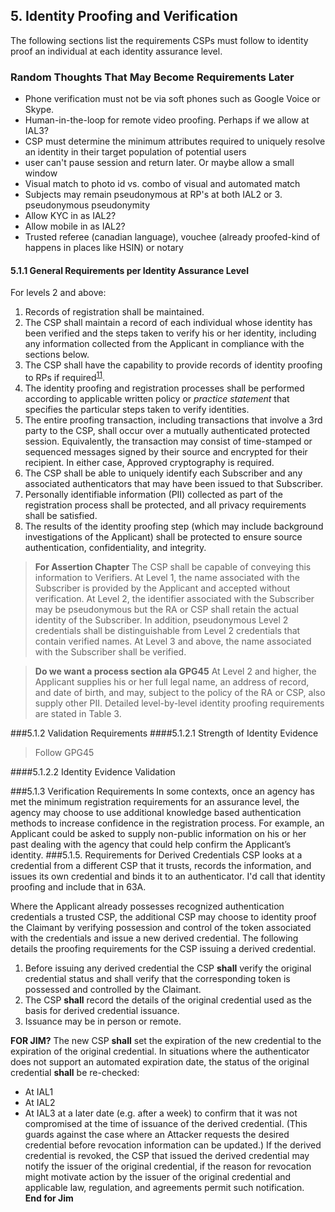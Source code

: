 ## 5. Identity Proofing and Verification
The following sections list the requirements CSPs must follow to identity proof an individual at each identity assurance level. 

### Random Thoughts That May Become Requirements Later  

- Phone verification must not be via soft phones such as Google Voice or Skype.
- Human-in-the-loop for remote video proofing.  Perhaps if we allow at IAL3?
- CSP must determine the minimum attributes required to uniquely resolve an identity in their target population of potential users
- user can't pause session and return later. Or maybe allow a small window
- Visual match to photo id vs. combo of visual and automated match
- Subjects may remain pseudonymous at RP's at both IAL2 or 3.  pseudonymous pseudonymity
- Allow KYC in as IAL2?
- Allow mobile in as IAL2?
- Trusted referee (canadian language), vouchee (already proofed-kind of happens in places like HSIN) or notary





#### 5.1.1 General Requirements per Identity Assurance Level
For levels 2 and above:  
1. Records of registration shall be maintained.   
2. The CSP shall maintain a record of each individual whose identity has been verified and the steps taken to verify his or her identity, including any information collected from the Applicant in compliance with the sections below.  
3. The CSP shall have the capability to provide records of identity proofing to RPs if required<sup>[11](#note11)</sup>.  
4. The identity proofing and registration processes shall be performed according to applicable written policy or *practice statement* that specifies the particular steps taken to verify identities.  
5. The entire proofing transaction, including transactions that involve a 3rd party to the CSP, shall occur over a mutually authenticated protected session. Equivalently, the transaction may consist of time-stamped or sequenced messages signed by their source and encrypted for their recipient. In either case, Approved cryptography is required.  
6. The CSP shall be able to uniquely identify each Subscriber and any associated authenticators that may have been issued to that Subscriber.   
7. Personally identifiable information (PII) collected as part of the registration process shall be protected, and all privacy requirements shall be satisfied.  
8. The results of the identity proofing step (which may include background investigations of the Applicant) shall be protected to ensure source authentication, confidentiality, and integrity.  

>**For Assertion Chapter** The CSP shall be capable of conveying this information to Verifiers. At Level 1,
the name associated with the Subscriber is provided by the Applicant and
accepted without verification. At Level 2, the identifier associated
with the Subscriber may be pseudonymous but the RA or CSP shall retain
the actual identity of the Subscriber. In addition, pseudonymous Level 2
credentials shall be distinguishable from Level 2 credentials that
contain verified names.
At Level 3 and above, the name associated with the Subscriber shall be
verified. 

> **Do we want a process section ala GPG45**  At Level 2 and higher, the Applicant supplies his or her full legal name, an address of record, and date of birth, and may, subject to the policy of the RA or CSP, also supply other PII. Detailed level-by-level identity proofing requirements are stated in Table 3.

###5.1.2 Validation Requirements
####5.1.2.1 Strength of Identity Evidence
>Follow GPG45

####5.1.2.2 Identity Evidence Validation


###5.1.3 Verification Requirements
In some contexts, once an agency has met the minimum registration
requirements for an assurance level, the agency may choose to use
additional knowledge based authentication methods to increase confidence
in the registration process. For example, an Applicant could be asked to
supply non-public information on his or her past dealing with the agency
that could help confirm the Applicant’s identity.
###5.1.5. Requirements for Derived Credentials
CSP looks at a credential from a different CSP that it trusts, records the information, and issues its own credential and binds it to an authenticator. I'd call that identity proofing and include that in 63A.
Where the Applicant already possesses recognized authentication credentials a trusted CSP, the additional CSP may choose to identity proof the Claimant by verifying possession and control of the token associated with the credentials and issue a new derived credential.  The following details the proofing requirements for the CSP issuing a derived credential.1.  Before issuing any derived credential the CSP **shall** verify the original credential status and shall verify that the corresponding token is possessed and controlled by the Claimant.  
2. The CSP **shall** record the details of the original credential used as the basis for derived credential issuance. 
3. Issuance may be in person or remote. 

> 
**FOR JIM?**
The new CSP **shall** set the expiration of the new credential to the expiration of the original credential.
In situations where the authenticator does not support an automated expiration date, the status of the original credential **shall** be re-checked:
- At IAL1
- At IAL2
- At IAL3
at a later date (e.g. after a week) to confirm that it was not compromised at the time of issuance of the derived credential. (This guards against the case where an Attacker requests the desired credential before revocation information can be updated.) 
If the derived credential is revoked, the CSP that issued the derived credential may notify the issuer of the original credential, if the reason for revocation might motivate action by the issuer of the original credential and applicable law, regulation, and agreements permit such notification.  
**End for Jim**